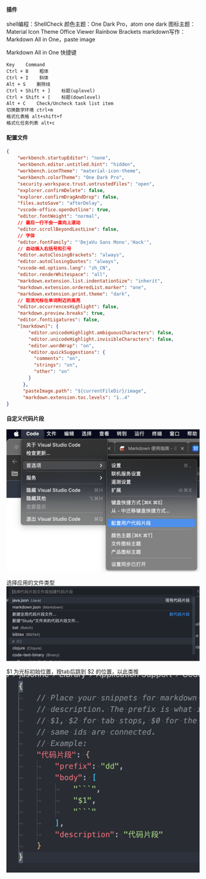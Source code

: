#### 插件

shell编程：ShellCheck
颜色主题：One Dark Pro，atom one dark
图标主题：Material Icon Theme
Office Viewer
Rainbow Brackets
markdown写作：Markdown All in One，paste image




Markdown All in One 快捷键
```
Key    Command
Ctrl + B    粗体
Ctrl + I    斜体
Alt + S    删除线
Ctrl + Shift + ]    标题(uplevel)
Ctrl + Shift + [    标题(downlevel)
Alt + C    Check/Uncheck task list item
切换数学环境 ctrl+m
格式化表格 alt+shift+f
格式化任务列表 alt+c
```

#### 配置文件
```json
{
    "workbench.startupEditor": "none",
    "workbench.editor.untitled.hint": "hidden",
    "workbench.iconTheme": "material-icon-theme",
    "workbench.colorTheme": "One Dark Pro",
    "security.workspace.trust.untrustedFiles": "open",
    "explorer.confirmDelete": false,
    "explorer.confirmDragAndDrop": false,
    "files.autoSave": "afterDelay",
    "vscode-office.openOutline": true,
    "editor.fontWeight": "normal",
    // 最后一行不会一直向上滚动
    "editor.scrollBeyondLastLine": false,
    // 字体
    "editor.fontFamily": "'DejaVu Sans Mono','Hack'",
    // 自动插入右括号和引号
    "editor.autoClosingBrackets": "always",
    "editor.autoClosingQuotes": "always",
    "vscode-md.options.lang": "zh_CN",
    "editor.renderWhitespace": "all",
    "markdown.extension.list.indentationSize": "inherit",
    "markdown.extension.orderedList.marker": "one",
    "markdown.extension.print.theme": "dark",
    // 取消光标在单词附近的高亮
    "editor.occurrencesHighlight": false,
    "markdown.preview.breaks": true,
    "editor.fontLigatures": false,
    "[markdown]": {
        "editor.unicodeHighlight.ambiguousCharacters": false,
        "editor.unicodeHighlight.invisibleCharacters": false,
        "editor.wordWrap": "on",
        "editor.quickSuggestions": {
          "comments": "on",
          "strings": "on",
          "other": "on"
        }
      },
      "pasteImage.path": "${currentFileDir}/image",
      "markdown.extension.toc.levels": "1..4"
}
```

#### 自定义代码片段

![](image/2022-07-31-23-43-08.png)

选择应用的文件类型
![](image/2022-07-31-23-43-36.png)

$1 为光标初始位置，按tab后跳到 $2 的位置，以此类推
![](image/2022-07-31-23-46-16.png)
